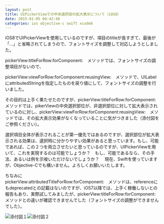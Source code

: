 ```yaml
---
layout: post
title: UIPickerViewでの中央選択部の拡大表示について（iOS8）
date: 2015-01-05 04:42:48
categories: ios objective-c swift xcode6
---
```

<p>iOS8でUIPickerViewを使用しているのですが、項目のtitleが長すぎて、最後が「...」と省略されてしまうので、フォントサイズを調整して対応しようとしました。</p>

<p>pickerView:titleForRow:forComponent:　メソッドでは、フォントサイズの調整項目がないので、</p>

<p>pickerView:viewForRow:forComponent:reusingView:　メソッドで、UILabelにattributedStringを指定したものを戻り値にして、フォントサイズの調整を行いました。</p>

<p>その目的は上手く果たせたのですが、pickerView:titleForRow:forComponent:　メソッドでは、pikerViewの中央選択部位が、非選択部位に対して拡大表示されているのに対し、pickerView:viewForRow:forComponent:reusingView:　メソッドでは、その拡大表示効果がなくなっていることに気がつきました（添付図をご参照ください）。</p>

<p>選択項目全体が表示されることが第一優先ではあるのですが、選択部位が拡大表示される効果は、選択時に分かりやすい効果があると思っています。もし、可能であれば、この２つを両立させたいと思っているのですが、UIPickerViewを用いて、これを実現するのは可能でしょうか？　もし、可能であるなら、その手法、あるいは例を示唆いただけないでしょうか？　 現在、Swiftを使っていますが、Objective-Cでも構いません。よろしくお願いいたします。</p>

<p>ちなみに<br>
pickerView:attributedTitleForRow:forComponent:　メソッドは、referenceにもdeprecatedとの記載はないのですが、iOS7以降では、上手く稼働しないとの報告もあり、実際試してみましたが、pickerView:titleForRow:forComponent:　メソッドとの違いが確認できませんでした（フォントサイズの調整ができませんでした）。</p>

<p><img src="https://i.stack.imgur.com/3E6rL.png" alt="添付図１"><img src="https://i.stack.imgur.com/SeZ18.png" alt="添付図２"></p>
